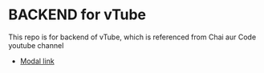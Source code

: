 # BACKEND for vTube

This repo is for backend of vTube, which is referenced from Chai aur Code youtube channel

- [Modal link](https://app.eraser.io/workspace/YtPqZ1VogxGy1jzIDkzj)
